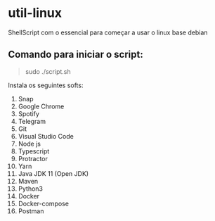 # util-linux
ShellScript com o essencial para começar a usar o linux base debian

## Comando para iniciar o script:
> sudo ./script.sh

Instala os seguintes softs:

1. Snap
1. Google Chrome
1. Spotify
1. Telegram
1. Git
1. Visual Studio Code
1. Node js
1. Typescript
1. Protractor
1. Yarn
1. Java JDK 11 (Open JDK)
1. Maven
1. Python3
1. Docker
1. Docker-compose
1. Postman
